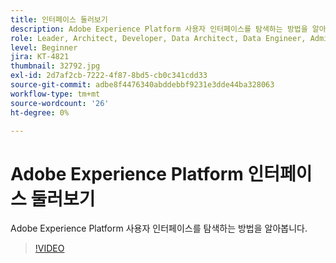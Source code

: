 ```yaml
---
title: 인터페이스 둘러보기
description: Adobe Experience Platform 사용자 인터페이스를 탐색하는 방법을 알아봅니다.
role: Leader, Architect, Developer, Data Architect, Data Engineer, Admin, User
level: Beginner
jira: KT-4821
thumbnail: 32792.jpg
exl-id: 2d7af2cb-7222-4f87-8bd5-cb0c341cdd33
source-git-commit: adbe8f4476340abddebbf9231e3dde44ba328063
workflow-type: tm+mt
source-wordcount: '26'
ht-degree: 0%

---
```


# Adobe Experience Platform 인터페이스 둘러보기

Adobe Experience Platform 사용자 인터페이스를 탐색하는 방법을 알아봅니다.

>[!VIDEO](https://video.tv.adobe.com/v/32792?quality=12&learn=on)

